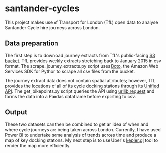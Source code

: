 # santander-cycles

This project makes use of Transport for London (TfL) open data to analyse Santander Cycle hire journeys across London.

## Data preparation

The first step is to download journey extracts from TfL's public-facing [S3 bucket](https://cycling.data.tfl.gov.uk/). TfL provides weekly extracts stretching back to January 2015 in csv format. The scrape_journey_extracts.py script uses [Boto](https://boto3.amazonaws.com/v1/documentation/api/latest/index.html), the Amazon Web Services SDK for Python to scrape all csv files from the bucket.

The journey extract data does not contain spatial attributes; however, TfL provides the locations of all of its cycle docking stations through its [Unified API](https://tfl.gov.uk/info-for/open-data-users/unified-api). The get_bikepoints.py script queries the API using [urllib.request](https://docs.python.org/3/library/urllib.request.html) and forms the data into a Pandas dataframe before exporting to csv.

## Output

These two datasets can then be combined to get an idea of when and where cycle journeys are being taken across London. Currently, I have used Power BI to undertake some analysis of trends across time and produce a map of key docking stations. My next step is to use Uber's [kepler.gl](https://kepler.gl/) tool to render the map more efficiently.
